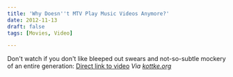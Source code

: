 ```yaml
---
title: 'Why Doesn''t MTV Play Music Videos Anymore?'
date: 2012-11-13
draft: false
tags: [Movies, Video]

---
```


Don't watch if you don't like bleeped out swears and not-so-subtle mockery of an entire generation: [Direct link to video](http://youtu.be/9ysyZF-DZFY) _Via [kottke.org](http://kottke.org/12/11/why-doesnt-mtv-play-music-videos-anymore)_